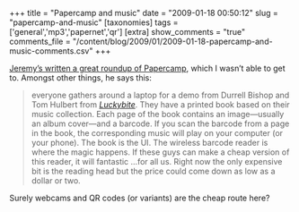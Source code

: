 +++
title = "Papercamp and music"
date = "2009-01-18 00:50:12"
slug = "papercamp-and-music"
[taxonomies]
tags = ['general','mp3','papernet','qr']
[extra]
show_comments = "true"
comments_file = "/content/blog/2009/01/2009-01-18-papercamp-and-music-comments.csv"
+++

[Jeremy’s written a great roundup of Papercamp](http://adactio.com/journal/1546/), which I wasn’t able to get to. Amongst other things, he says this:

> everyone gathers around a laptop for a demo from Durrell Bishop and Tom Hulbert from <cite>[Luckybite](http://www.luckybite.co.uk/)</cite>. They have a printed book based on their music collection. Each page of the book contains an image—usually an album cover—and a barcode. If you scan the barcode from a page in the book, the corresponding music will play on your computer (or your phone). The book is the <abbr>UI</abbr>. The wireless barcode reader is where the magic happens. If these guys can make a cheap version of this reader, it will fantastic …for all us. Right now the only expensive bit is the reading head but the price could come down as low as a dollar or two.

Surely webcams and QR codes (or variants) are the cheap route here?
